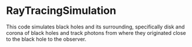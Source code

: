 # RayTracingSimulation
This code simulates black holes and its surrounding, specifically disk and corona of black holes and track photons from where they originated close to the black hole to the observer.
